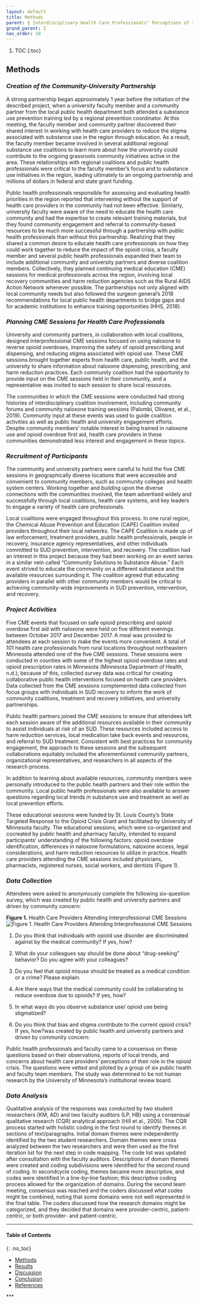 ```yaml
---
layout: default
title: Methods
parent: § Interdisciplinary Health Care Professionals’ Perceptions of the Causes and Consequences of the Opioid Crisis - Developing Rural Community Partnerships to Increase Access to Naloxone  
grand_parent: I
nav_order: 10 
---
```

<style>
.dont-break-out {
  /* These are technically the same, but use both */
  overflow-wrap: break-word;
  word-wrap: break-word;

     -ms-word-break: break-all;
  /* This is the dangerous one in WebKit, as it breaks things wherever */
  word-break: break-all;
  /* Instead use this non-standard one: */
  word-break: break-word;
}

.youtube-container {
    position: relative;
    width: 100%;
    height: 0;
    padding-bottom: 56.25%;
}
.youtube-video {
    position: absolute;
    top: 0;
    left: 0;
    width: 100%;
    height: 100%;
}

</style>

<div class="dont-break-out" markdown="1">

1. TOC
{:toc}

## Methods
### *Creation of the Community-University Partnership*
A strong partnership began approximately 1 year before the initiation of the described project, when a university faculty member and a community partner from the local public health department both attended a substance use prevention training led by a regional prevention coordinator. At this meeting, the faculty member and community partner discovered their shared interest in working with health care providers to reduce the stigma associated with substance use in the region through education. As a result, the faculty member became involved in several additional regional substance use coalitions to learn more about how the university could contribute to the ongoing grassroots community initiatives active in the area. These relationships with regional coalitions and public health professionals were critical to the faculty member’s focus and to substance use initiatives in the region, leading ultimately to an ongoing partnership and millions of dollars in federal and state grant funding.

Public health professionals responsible for assessing and evaluating health priorities in the region reported that intervening without the support of health care providers in the community had not been effective. Similarly, university faculty were aware of the need to educate the health care community and had the expertise to create relevant training materials, but they found community engagement and referral to community-based resources to be much more successful through a partnership with public health professionals than without this partnership. Realizing that they shared a common desire to educate health care professionals on how they could work together to reduce the impact of the opioid crisis, a faculty member and several public health professionals expanded their team to include additional community and university partners and diverse coalition members. Collectively, they planned continuing medical education (CME) sessions for medical professionals across the region, involving local recovery communities and harm reduction agencies such as the Rural AIDS Action Network whenever possible. The partnerships not only aligned with local community needs but also followed the surgeon general’s 2018 recommendations for local public health departments to bridge gaps and for academic institutions to enhance training opportunities (HHS, 2018).

### *Planning CME Sessions for Health Care Professionals*
University and community partners, in collaboration with local coalitions, designed interprofessional CME sessions focused on using naloxone to reverse opioid overdoses, improving the safety of opioid prescribing and dispensing, and reducing stigma associated with opioid use. These CME sessions brought together experts from health care, public health, and the university to share information about naloxone dispensing, prescribing, and harm reduction practices. Each community coalition had the opportunity to provide input on the CME sessions held in their community, and a representative was invited to each session to share local resources.

The communities in which the CME sessions were conducted had strong histories of interdisciplinary coalition involvement, including community forums and community naloxone training sessions (Palombi, Olivarez, et al., 2019). Community input at these events was used to guide coalition activities as well as public health and university engagement efforts. Despite community members’ notable interest in being trained in naloxone use and opioid overdose first aid, health care providers in these communities demonstrated less interest and engagement in these topics.

### *Recruitment of Participants*
The community and university partners were careful to hold the five CME sessions in geographically diverse locations that were accessible and convenient to community members, such as community colleges and health system centers. Working together and building upon the diverse connections with the communities involved, the team advertised widely and successfully through local coalitions, health care systems, and key leaders to engage a variety of health care professionals.

Local coalitions were engaged throughout this process. In one rural region, the Chemical Abuse Prevention and Education (CAPE) Coalition invited providers throughout their local networks. The CAPE Coalition is made up of law enforcement, treatment providers, public health professionals, people in recovery, insurance agency representatives, and other individuals committed to SUD prevention, intervention, and recovery. The coalition had an interest in this project because they had been working on an event series in a similar vein called “Community Solutions to Substance Abuse.” Each event strived to educate the community on a different substance and the available resources surrounding it. The coalition agreed that educating providers in parallel with other community members would be critical to achieving community-wide improvements in SUD prevention, intervention, and recovery.

### *Project Activities*
Five CME events that focused on safe opioid prescribing and opioid overdose first aid with naloxone were held on five different evenings between October 2017 and December 2017. A meal was provided to attendees at each session to make the events more convenient. A total of 101 health care professionals from rural locations throughout northeastern Minnesota attended one of the five CME sessions. These sessions were conducted in counties with some of the highest opioid overdose rates and opioid prescription rates in Minnesota (Minnesota Department of Health, n.d.); because of this, collected survey data was critical for creating collaborative public health interventions focused on health care providers. Data collected from the CME sessions complemented data collected from focus groups with individuals in SUD recovery to inform the work of community coalitions, treatment and recovery initiatives, and university partnerships.

Public health partners joined the CME sessions to ensure that attendees left each session aware of the additional resources available in their community to assist individuals at risk of an SUD. These resources included access to harm reduction services, local medication take back events and resources, and referral to SUD treatment. Consistent with best practices for community engagement, the approach to these sessions and the subsequent collaborations equitably included the aforementioned community partners, organizational representatives, and researchers in all aspects of the research process.

In addition to learning about available resources, community members were personally introduced to the public health partners and their role within the community. Local public health professionals were also available to answer questions regarding local trends in substance use and treatment as well as local prevention efforts.

These educational sessions were funded by St. Louis County’s State Targeted Response to the Opioid Crisis Grant and facilitated by University of Minnesota faculty. The educational sessions, which were co-organized and cocreated by public health and pharmacy faculty, intended to expand participants’ understanding of the following factors: opioid overdose identification, differences in naloxone formulations, naloxone access, legal considerations, and harm reduction resources to utilize in practice. Health care providers attending the CME sessions included physicians, pharmacists, registered nurses, social workers, and dentists (Figure 1).

### *Data Collection*
Attendees were asked to anonymously complete the following six-question survey, which was created by public health and university partners and driven by community concern:

**Figure 1.** Health Care Providers Attending Interprofessional CME Sessions
![Figure 1. Health Care Providers Attending Interprofessional CME Sessions](https://statics.bsafes.com/images/papers/Interdisciplinary-Health-Care-Professionals%E2%80%99-Perceptions-of-the-Causes-and-Consequences-of-the-Opioid-Crisis-Developing-Rural-Community-Partnerships-to-Increase-Access-to-Naloxone-fig-1.png)

1. Do you think that individuals with opioid use disorder are discriminated against by the medical community? If yes, how? 

2. What do your colleagues say should be done about “drug-seeking” behavior? Do you agree with your colleagues? 

3. Do you feel that opioid misuse should be treated as a medical condition or a crime? Please explain. 

4. Are there ways that the medical community could be collaborating to reduce overdose due to opioids? If yes, how? 

5. In what ways do you observe substance use/ opioid use being stigmatized? 

6. Do you think that bias and stigma contribute to the current opioid crisis? If yes, how?was created by public health and university partners and driven by community concern:

Public health professionals and faculty came to a consensus on these questions based on their observations, reports of local trends, and concerns about health care providers’ perceptions of their role in the opioid crisis. The questions were vetted and piloted by a group of six public health and faculty team members. The study was determined to be not human research by the University of Minnesota’s institutional review board.

### *Data Analysis*
Qualitative analysis of the responses was conducted by two student researchers (KM, AD) and two faculty auditors (LP, HB) using a consensual qualitative research (CQR) analytical approach (Hill et al., 2005). The CQR process started with holistic coding in the first round to identify themes in sections of text/paragraphs. Initial domain themes were independently identified by the two student researchers. Domain themes were cross analyzed between the two researchers and were then used as the first iteration list for the next step in code mapping. The code list was updated after consultation with the faculty auditors. Descriptions of domain themes were created and coding subdivisions were identified for the second round of coding. In secondcycle coding, themes became more descriptive, and codes were identified in a line-by-line fashion; this descriptive coding process allowed for the organization of domains. During the second team meeting, consensus was reached and the coders discussed what codes might be combined, noting that some domains were not well represented in the final table. The coders discussed how the research domains might be categorized, and they decided that domains were provider-centric, patient-centric, or both provider- and patient-centric.

***

#### Table of Contents
{: .no_toc}

<ul><li> <a href="/docs/I/Interdisciplinary-Health-Care-Professionals’-Perceptions-of-the-Causes-and-Consequences-of-the-Opioid-Crisis-Developing-Rural-Community-Partnerships-to-Increase-Access-to-Naloxone-1/">
Methods</a></li><li> <a href="/docs/I/Interdisciplinary-Health-Care-Professionals’-Perceptions-of-the-Causes-and-Consequences-of-the-Opioid-Crisis-Developing-Rural-Community-Partnerships-to-Increase-Access-to-Naloxone-2/">
Results</a></li><li> <a href="/docs/I/Interdisciplinary-Health-Care-Professionals’-Perceptions-of-the-Causes-and-Consequences-of-the-Opioid-Crisis-Developing-Rural-Community-Partnerships-to-Increase-Access-to-Naloxone-3/">
Discussion</a></li><li> <a href="/docs/I/Interdisciplinary-Health-Care-Professionals’-Perceptions-of-the-Causes-and-Consequences-of-the-Opioid-Crisis-Developing-Rural-Community-Partnerships-to-Increase-Access-to-Naloxone-4/">
Conclusion</a></li><li> <a href="/docs/I/Interdisciplinary-Health-Care-Professionals’-Perceptions-of-the-Causes-and-Consequences-of-the-Opioid-Crisis-Developing-Rural-Community-Partnerships-to-Increase-Access-to-Naloxone-5/">
References</a></li></ul>
***

</div>

